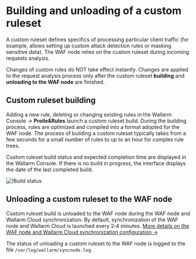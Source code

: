 # Building and unloading of a custom ruleset

A custom ruleset defines specifics of processing particular client traffic (for example, allows setting up custom attack detection rules or masking sensitive data). The WAF node relies on the custom ruleset during incoming requests analysis.

Changes of custom rules do NOT take effect instantly. Changes are applied to the request analysis process only after the custom ruleset **building** and **unloading to the WAF node** are finished.

## Custom ruleset building

Adding a new rule, deleting or changing existing rules in the Wallarm Console → **Proile&Rules** launch a custom ruleset build. During the building process, rules are optimized and compiled into a format adopted for the WAF node. The process of building a custom ruleset typically takes from a few seconds for a small number of rules to up to an hour for complex rule trees.

Custom ruleset build status and expected completion time are displayed in the Wallarm Console. If there is no build in progress, the interface displays the date of the last completed build.

![!Build status](../../images/user-guides/rules/build-rules-status.png)

## Unloading a custom ruleset to the WAF node

Custom ruleset build is unloaded to the WAF node during the WAF node and Wallarm Cloud synchronization. By default, synchronization of the WAF node and Wallarm Cloud is launched every 2‑4 minutes. [More details on the WAF node and Wallarm Cloud synchronization configuration →](../../admin-en/configure-cloud-node-synchronization-en.md)

The status of unloading a custom ruleset to the WAF node is logged to the file `/var/log/wallarm/syncnode.log`.